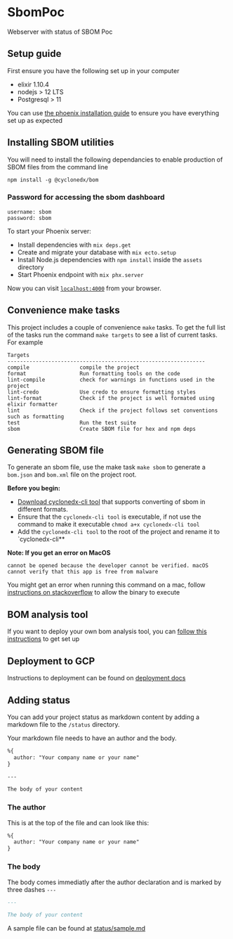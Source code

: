 # SbomPoc
Webserver with status of SBOM Poc

## Setup guide
First ensure you have the following set up in your computer
- elixir 1.10.4
- nodejs > 12 LTS
- Postgresql > 11

You can use [the phoenix installation guide](https://hexdocs.pm/phoenix/installation.html#content) to ensure you
have everything set up as expected

## Installing SBOM utilities
You will need to install the following dependancies to enable production of SBOM files from the command line

```shell
npm install -g @cyclonedx/bom
```

### Password for accessing the sbom dashboard
```shell
username: sbom
password: sbom
```

To start your Phoenix server:

  * Install dependencies with `mix deps.get`
  * Create and migrate your database with `mix ecto.setup`
  * Install Node.js dependencies with `npm install` inside the `assets` directory
  * Start Phoenix endpoint with `mix phx.server`

Now you can visit [`localhost:4000`](http://localhost:4000) from your browser.

## Convenience make tasks
This project includes a couple of convenience `make` tasks. To get the full list
of the tasks run the command `make targets` to see a list of current tasks. For example

```shell
Targets
---------------------------------------------------------------
compile                compile the project
format                 Run formatting tools on the code
lint-compile           check for warnings in functions used in the project
lint-credo             Use credo to ensure formatting styles
lint-format            Check if the project is well formated using elixir formatter
lint                   Check if the project follows set conventions such as formatting
test                   Run the test suite
sbom                   Create SBOM file for hex and npm deps
```

## Generating SBOM file

To generate an sbom file, use the make task `make sbom` to generate a `bom.json` and `bom.xml` file on the project root.

**Before you begin:**
 - [Download cyclonedx-cli tool](https://github.com/CycloneDX/cyclonedx-cli/releases) that supports converting
 of sbom in different formats.
 - Ensure that the `cyclonedx-cli tool` is executable, if not use the command to make it executable `chmod a+x cyclonedx-cli tool`
 - Add the `cyclonedx-cli tool` to the root of the project and rename it to `cyclonedx-cli**

**Note: If you get an error on MacOS**
```shell
cannot be opened because the developer cannot be verified. macOS cannot verify that this app is free from malware
```
You might get an error when running this command on a mac, follow [instructions on stackoverflow](https://stackoverflow.com/a/59899342/4137155) to allow the binary to execute

## BOM analysis tool
If you want to deploy your own bom analysis tool, you can [follow this instructions](./docs/dependancy-tracker.md) to get set up

## Deployment to GCP

Instructions to deployment can be found on [deployment docs](./docs/deployment.md)



## Adding status
You can add your project status as markdown content by adding a markdown file to the `/status` directory.

Your markdown file needs to have an author and the body.

```markdown
%{
  author: "Your company name or your name"
}

---

The body of your content
```

### The author
This is at the top of the file and can look like this:

```markdown
%{
  author: "Your company name or your name"
}
```
### The body

The body comes immediatly after the author declaration and is marked by three dashes `---`

```markdown
---

The body of your content
```

A sample file can be found at [status/sample.md](status/sample.md)
